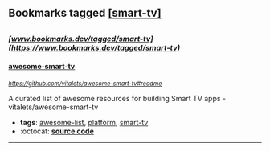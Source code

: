 ## Bookmarks tagged [[smart-tv]](https://www.bookmarks.dev/search?q=[smart-tv])

_<sup><sup>[www.bookmarks.dev/tagged/smart-tv](https://www.bookmarks.dev/tagged/smart-tv)</sup></sup>_
---
#### [awesome-smart-tv](https://github.com/vitalets/awesome-smart-tv#readme)
_<sup>https://github.com/vitalets/awesome-smart-tv#readme</sup>_

A curated list of awesome resources for building Smart TV apps - vitalets/awesome-smart-tv
* **tags**: [awesome-list](../tagged/awesome-list.md), [platform](../tagged/platform.md), [smart-tv](../tagged/smart-tv.md)
* :octocat: **[source code](https://github.com/vitalets/awesome-smart-tv#readme)**
---
